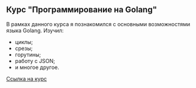 ## Курс "Программирование на Golang"
В рамках данного курса я познакомился с основными возможностями языка Golang. Изучил:
- циклы;
- срезы;
- горутины;
- работу с JSON;
- и многое другое.

[Ссылка на курс](https://stepik.org/course/54403/info)
